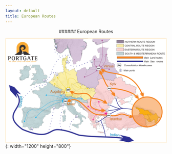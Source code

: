 ```yaml
---
layout: default
title: European Routes
---
```

<p align="center">
###### European Routes

![](/uploads/g12.png){: width="1200" height="800"}
</p>
